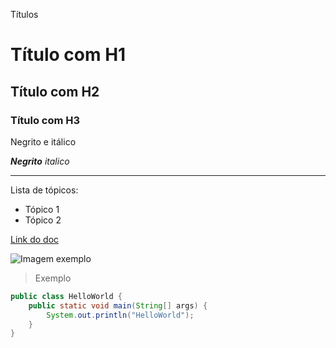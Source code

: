 Títulos

# Título com H1
## Título com H2
### Título com H3

Negrito e itálico

***Negrito***
_italico_

---

Lista de tópicos:

- Tópico 1
- Tópico 2

[Link do doc]("")

![Imagem exemplo]()

> Exemplo

```java
public class HelloWorld {
    public static void main(String[] args) {
        System.out.println("HelloWorld");
    }
}
```
